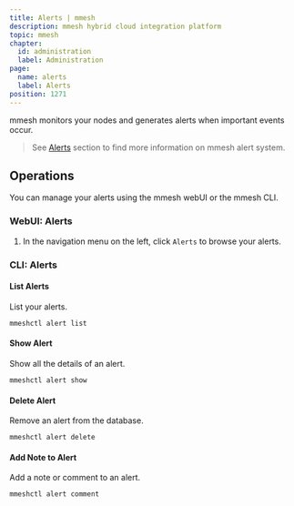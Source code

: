 ```yaml
---
title: Alerts | mmesh
description: mmesh hybrid cloud integration platform
topic: mmesh
chapter:
  id: administration
  label: Administration
page:
  name: alerts
  label: Alerts
position: 1271
---
```


mmesh monitors your nodes and generates alerts when important events occur.

> See [Alerts](/docs/mmesh/monitoring/alerts) section to find more information on mmesh alert system.

## Operations

You can manage your alerts using the mmesh webUI or the mmesh CLI.

### WebUI: Alerts

1. In the navigation menu on the left, click `Alerts` to browse your alerts.

### CLI: Alerts

#### List Alerts

List your alerts.

```shell
mmeshctl alert list
```

#### Show Alert

Show all the details of an alert.

```shell
mmeshctl alert show
```

#### Delete Alert

Remove an alert from the database.

```shell
mmeshctl alert delete
```

#### Add Note to Alert

Add a note or comment to an alert.

```shell
mmeshctl alert comment
```
